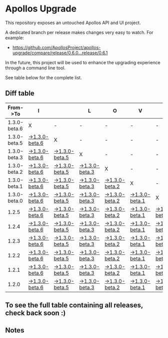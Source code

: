 # Apollos Upgrade

This repository exposes an untouched Apollos API and UI project.

A dedicated branch per release makes changes very easy
to watch. For example:

* https://github.com/ApollosProject/apollos-upgrade/compare/release/0.6.0...release/0.6.1

In the future, this project will be used to enhance the upgrading experience through a command line tool.

See table below for the complete list.

## Diff table

| From->To     | I                                                                                                                      |                                                                                                                        | L                                                                                                                      | O                                                                                                                      | V                                                                                                                      | E                                                                                                               |                                                                                                   | D                                                                                                 | I                                                                                                 | F                                                                                                 | F                                                                                                 | S   |
| ------------ | ---------------------------------------------------------------------------------------------------------------------- | ---------------------------------------------------------------------------------------------------------------------- | ---------------------------------------------------------------------------------------------------------------------- | ---------------------------------------------------------------------------------------------------------------------- | ---------------------------------------------------------------------------------------------------------------------- | --------------------------------------------------------------------------------------------------------------- | ------------------------------------------------------------------------------------------------- | ------------------------------------------------------------------------------------------------- | ------------------------------------------------------------------------------------------------- | ------------------------------------------------------------------------------------------------- | ------------------------------------------------------------------------------------------------- | --- |
| 1.3.0-beta.6 | X                                                                                                                      | -                                                                                                                      | -                                                                                                                      | -                                                                                                                      | -                                                                                                                      | -                                                                                                               | -                                                                                                 | -                                                                                                 | -                                                                                                 | -                                                                                                 | -                                                                                                 | -   |
| 1.3.0-beta.5 | [->1.3.0-beta.6](https://github.com/ApollosProject/apollos-upgrade/compare/release/1.3.0-beta.5..release/1.3.0-beta.6) | X                                                                                                                      | -                                                                                                                      | -                                                                                                                      | -                                                                                                                      | -                                                                                                               | -                                                                                                 | -                                                                                                 | -                                                                                                 | -                                                                                                 | -                                                                                                 | -   |
| 1.3.0-beta.3 | [->1.3.0-beta.6](https://github.com/ApollosProject/apollos-upgrade/compare/release/1.3.0-beta.3..release/1.3.0-beta.6) | [->1.3.0-beta.5](https://github.com/ApollosProject/apollos-upgrade/compare/release/1.3.0-beta.3..release/1.3.0-beta.5) | X                                                                                                                      | -                                                                                                                      | -                                                                                                                      | -                                                                                                               | -                                                                                                 | -                                                                                                 | -                                                                                                 | -                                                                                                 | -                                                                                                 | -   |
| 1.3.0-beta.2 | [->1.3.0-beta.6](https://github.com/ApollosProject/apollos-upgrade/compare/release/1.3.0-beta.2..release/1.3.0-beta.6) | [->1.3.0-beta.5](https://github.com/ApollosProject/apollos-upgrade/compare/release/1.3.0-beta.2..release/1.3.0-beta.5) | [->1.3.0-beta.3](https://github.com/ApollosProject/apollos-upgrade/compare/release/1.3.0-beta.2..release/1.3.0-beta.3) | X                                                                                                                      | -                                                                                                                      | -                                                                                                               | -                                                                                                 | -                                                                                                 | -                                                                                                 | -                                                                                                 | -                                                                                                 | -   |
| 1.3.0-beta.1 | [->1.3.0-beta.6](https://github.com/ApollosProject/apollos-upgrade/compare/release/1.3.0-beta.1..release/1.3.0-beta.6) | [->1.3.0-beta.5](https://github.com/ApollosProject/apollos-upgrade/compare/release/1.3.0-beta.1..release/1.3.0-beta.5) | [->1.3.0-beta.3](https://github.com/ApollosProject/apollos-upgrade/compare/release/1.3.0-beta.1..release/1.3.0-beta.3) | [->1.3.0-beta.2](https://github.com/ApollosProject/apollos-upgrade/compare/release/1.3.0-beta.1..release/1.3.0-beta.2) | X                                                                                                                      | -                                                                                                               | -                                                                                                 | -                                                                                                 | -                                                                                                 | -                                                                                                 | -                                                                                                 | -   |
| 1.3.0-beta.0 | [->1.3.0-beta.6](https://github.com/ApollosProject/apollos-upgrade/compare/release/1.3.0-beta.0..release/1.3.0-beta.6) | [->1.3.0-beta.5](https://github.com/ApollosProject/apollos-upgrade/compare/release/1.3.0-beta.0..release/1.3.0-beta.5) | [->1.3.0-beta.3](https://github.com/ApollosProject/apollos-upgrade/compare/release/1.3.0-beta.0..release/1.3.0-beta.3) | [->1.3.0-beta.2](https://github.com/ApollosProject/apollos-upgrade/compare/release/1.3.0-beta.0..release/1.3.0-beta.2) | [->1.3.0-beta.1](https://github.com/ApollosProject/apollos-upgrade/compare/release/1.3.0-beta.0..release/1.3.0-beta.1) | X                                                                                                               | -                                                                                                 | -                                                                                                 | -                                                                                                 | -                                                                                                 | -                                                                                                 | -   |
| 1.2.5        | [->1.3.0-beta.6](https://github.com/ApollosProject/apollos-upgrade/compare/release/1.2.5..release/1.3.0-beta.6)        | [->1.3.0-beta.5](https://github.com/ApollosProject/apollos-upgrade/compare/release/1.2.5..release/1.3.0-beta.5)        | [->1.3.0-beta.3](https://github.com/ApollosProject/apollos-upgrade/compare/release/1.2.5..release/1.3.0-beta.3)        | [->1.3.0-beta.2](https://github.com/ApollosProject/apollos-upgrade/compare/release/1.2.5..release/1.3.0-beta.2)        | [->1.3.0-beta.1](https://github.com/ApollosProject/apollos-upgrade/compare/release/1.2.5..release/1.3.0-beta.1)        | [->1.3.0-beta.0](https://github.com/ApollosProject/apollos-upgrade/compare/release/1.2.5..release/1.3.0-beta.0) | X                                                                                                 | -                                                                                                 | -                                                                                                 | -                                                                                                 | -                                                                                                 | -   |
| 1.2.4        | [->1.3.0-beta.6](https://github.com/ApollosProject/apollos-upgrade/compare/release/1.2.4..release/1.3.0-beta.6)        | [->1.3.0-beta.5](https://github.com/ApollosProject/apollos-upgrade/compare/release/1.2.4..release/1.3.0-beta.5)        | [->1.3.0-beta.3](https://github.com/ApollosProject/apollos-upgrade/compare/release/1.2.4..release/1.3.0-beta.3)        | [->1.3.0-beta.2](https://github.com/ApollosProject/apollos-upgrade/compare/release/1.2.4..release/1.3.0-beta.2)        | [->1.3.0-beta.1](https://github.com/ApollosProject/apollos-upgrade/compare/release/1.2.4..release/1.3.0-beta.1)        | [->1.3.0-beta.0](https://github.com/ApollosProject/apollos-upgrade/compare/release/1.2.4..release/1.3.0-beta.0) | [->1.2.5](https://github.com/ApollosProject/apollos-upgrade/compare/release/1.2.4..release/1.2.5) | X                                                                                                 | -                                                                                                 | -                                                                                                 | -                                                                                                 | -   |
| 1.2.3        | [->1.3.0-beta.6](https://github.com/ApollosProject/apollos-upgrade/compare/release/1.2.3..release/1.3.0-beta.6)        | [->1.3.0-beta.5](https://github.com/ApollosProject/apollos-upgrade/compare/release/1.2.3..release/1.3.0-beta.5)        | [->1.3.0-beta.3](https://github.com/ApollosProject/apollos-upgrade/compare/release/1.2.3..release/1.3.0-beta.3)        | [->1.3.0-beta.2](https://github.com/ApollosProject/apollos-upgrade/compare/release/1.2.3..release/1.3.0-beta.2)        | [->1.3.0-beta.1](https://github.com/ApollosProject/apollos-upgrade/compare/release/1.2.3..release/1.3.0-beta.1)        | [->1.3.0-beta.0](https://github.com/ApollosProject/apollos-upgrade/compare/release/1.2.3..release/1.3.0-beta.0) | [->1.2.5](https://github.com/ApollosProject/apollos-upgrade/compare/release/1.2.3..release/1.2.5) | [->1.2.4](https://github.com/ApollosProject/apollos-upgrade/compare/release/1.2.3..release/1.2.4) | X                                                                                                 | -                                                                                                 | -                                                                                                 | -   |
| 1.2.2        | [->1.3.0-beta.6](https://github.com/ApollosProject/apollos-upgrade/compare/release/1.2.2..release/1.3.0-beta.6)        | [->1.3.0-beta.5](https://github.com/ApollosProject/apollos-upgrade/compare/release/1.2.2..release/1.3.0-beta.5)        | [->1.3.0-beta.3](https://github.com/ApollosProject/apollos-upgrade/compare/release/1.2.2..release/1.3.0-beta.3)        | [->1.3.0-beta.2](https://github.com/ApollosProject/apollos-upgrade/compare/release/1.2.2..release/1.3.0-beta.2)        | [->1.3.0-beta.1](https://github.com/ApollosProject/apollos-upgrade/compare/release/1.2.2..release/1.3.0-beta.1)        | [->1.3.0-beta.0](https://github.com/ApollosProject/apollos-upgrade/compare/release/1.2.2..release/1.3.0-beta.0) | [->1.2.5](https://github.com/ApollosProject/apollos-upgrade/compare/release/1.2.2..release/1.2.5) | [->1.2.4](https://github.com/ApollosProject/apollos-upgrade/compare/release/1.2.2..release/1.2.4) | [->1.2.3](https://github.com/ApollosProject/apollos-upgrade/compare/release/1.2.2..release/1.2.3) | X                                                                                                 | -                                                                                                 | -   |
| 1.2.1        | [->1.3.0-beta.6](https://github.com/ApollosProject/apollos-upgrade/compare/release/1.2.1..release/1.3.0-beta.6)        | [->1.3.0-beta.5](https://github.com/ApollosProject/apollos-upgrade/compare/release/1.2.1..release/1.3.0-beta.5)        | [->1.3.0-beta.3](https://github.com/ApollosProject/apollos-upgrade/compare/release/1.2.1..release/1.3.0-beta.3)        | [->1.3.0-beta.2](https://github.com/ApollosProject/apollos-upgrade/compare/release/1.2.1..release/1.3.0-beta.2)        | [->1.3.0-beta.1](https://github.com/ApollosProject/apollos-upgrade/compare/release/1.2.1..release/1.3.0-beta.1)        | [->1.3.0-beta.0](https://github.com/ApollosProject/apollos-upgrade/compare/release/1.2.1..release/1.3.0-beta.0) | [->1.2.5](https://github.com/ApollosProject/apollos-upgrade/compare/release/1.2.1..release/1.2.5) | [->1.2.4](https://github.com/ApollosProject/apollos-upgrade/compare/release/1.2.1..release/1.2.4) | [->1.2.3](https://github.com/ApollosProject/apollos-upgrade/compare/release/1.2.1..release/1.2.3) | [->1.2.2](https://github.com/ApollosProject/apollos-upgrade/compare/release/1.2.1..release/1.2.2) | X                                                                                                 | -   |
| 1.2.0        | [->1.3.0-beta.6](https://github.com/ApollosProject/apollos-upgrade/compare/release/1.2.0..release/1.3.0-beta.6)        | [->1.3.0-beta.5](https://github.com/ApollosProject/apollos-upgrade/compare/release/1.2.0..release/1.3.0-beta.5)        | [->1.3.0-beta.3](https://github.com/ApollosProject/apollos-upgrade/compare/release/1.2.0..release/1.3.0-beta.3)        | [->1.3.0-beta.2](https://github.com/ApollosProject/apollos-upgrade/compare/release/1.2.0..release/1.3.0-beta.2)        | [->1.3.0-beta.1](https://github.com/ApollosProject/apollos-upgrade/compare/release/1.2.0..release/1.3.0-beta.1)        | [->1.3.0-beta.0](https://github.com/ApollosProject/apollos-upgrade/compare/release/1.2.0..release/1.3.0-beta.0) | [->1.2.5](https://github.com/ApollosProject/apollos-upgrade/compare/release/1.2.0..release/1.2.5) | [->1.2.4](https://github.com/ApollosProject/apollos-upgrade/compare/release/1.2.0..release/1.2.4) | [->1.2.3](https://github.com/ApollosProject/apollos-upgrade/compare/release/1.2.0..release/1.2.3) | [->1.2.2](https://github.com/ApollosProject/apollos-upgrade/compare/release/1.2.0..release/1.2.2) | [->1.2.1](https://github.com/ApollosProject/apollos-upgrade/compare/release/1.2.0..release/1.2.1) | X   |

## To see the full table containing all releases, check back soon :)

## Notes
